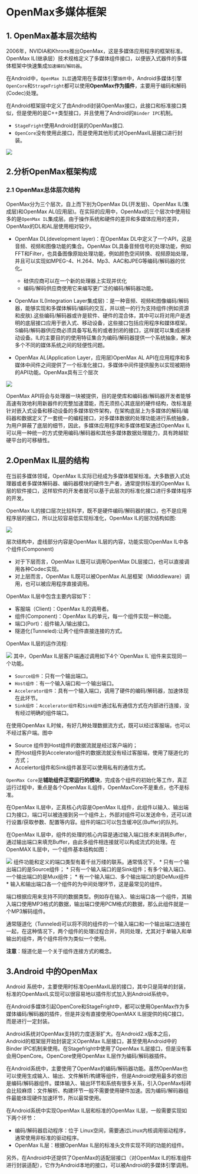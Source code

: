 # OpenMax多媒体框架
## 1. OpenMax基本层次结构
2006年，NVIDIA和Khrons推出OpenMax，这是多媒体应用程序的框架标准。OpenMax IL(继承层）技术规格定义了多媒体组件接口，以便嵌入式器件的多媒体框架中快速集成`加速编码`/`解码器`。

在Android中，`OpenMax IL层`通常用在多媒体引擎`插件`中，Android多媒体引擎`OpenCore`和`StrageFright`都可以使用**OpenMax作为插件**，主要用于编码和解码(Codec)处理。

在Android框架层中定义了由Androdi封装OpenMax接口，此接口和标准接口类似，但是使用的是C++类型接口，并且使用了Android的`Binder IPC`机制。
* `StageFright`使用Android封装的OpenMax接口.
* `OpenCore`没有使用此接口，而是使用其他形式对OpenMaxIL层接口进行封装。

<image src="image/01-01.png"/>

## 2.分析OpenMax框架构成
### 2.1 OpenMax总体层次结构
OpenMax分为三个层次，自上而下别为OpenMax DL(开发层)、OpenMax IL(集成层)和OpenMax AL(应用层)。在实际的应用中，OpenMax的三个层次中使用较多的是`OpenMax IL`集成层。由于操作系统和硬件的差异和多媒体应用的差异，OpenMax的DL和AL层使用相对较少。

* OpenMax DL(development layer)：在OpenMax DL中定义了一个API，这是音频、视频和图像功能的集合。OpenMax DL具备音频信号的处理功能，例如FFT和Filter，也具备图像原始处理功能，例如颜色空间转换、视频原始处理，并且可以实现如MPEG-4、H.264、Mp3、AAC和JPEG等编码/解码器的优化。
	* 硅供应商可以在一个新的处理器上实现并优化
	* 编码/解码供应商使用它来编写更广泛的编码/解码器功能。

* OpenMax IL(Integration Layer集成层)：是一种音频、视频和图像编码/解码器，能够实现和多媒体解码/编码的交互，并以统一的行为支持组件(例如资源和皮肤).这些编码/解码器或许是软件、硬件的混合体，其中可以将对用户是透明的底层接口应用于嵌入式、移动设备，这些接口包括应用程序和媒体框架。S编码/解码器供应商必须具备写私有的或者封闭的接口，这样就可以集成进移动设备。IL的主要目的的使用特征集合为编码/解码器提供一个系统抽象，解决多个不同的媒体系统之间的轻便性问题。
* OpenMax AL(Application Layer，应用层)OpenMax AL API在应用程序和多媒体中间件之间提供了一个标准化接口，多媒体中间件提供服务以实现被期待的API功能。OpenMax具有三个层次

<image src="image/01-02.jpg"/>

OpenMax API将会与处理器一块被提供，目的是使库和编码器/解码器开发者能够高速有效地利用新器件的完整加速潜能，而无须担心其底层的硬件结构，改标准是针对嵌入式设备和移动设备的多媒体软件架构，在架构底层上为多媒体的解码/编码器和数据定义了一套统一的编程接口，对多媒体数据的处理功能进行系统抽象，为用户屏蔽了底层的细节，因此，多媒体应用程序和多媒体框架通过OpenMax IL可以用一种统一的方式使用编码/解码器和其他多媒体数据处理能力，具有跨越软硬平台的可移植性。

## 2.OpenMax IL层的结构
在当前多媒体领域，OpenMax IL实际已经成为多媒体框架标准。大多数嵌入式处理器或者多媒体解码器、编码器模块的硬件生产者，通常提供标准的OpenMax IL层的软件接口，这样软件的开发者就可以基于此层次的标准化接口进行多媒体程序的开发。

OpenMax IL的接口层次比较科学，既不是硬件编码/解码器的接口，也不是应用程序层的接口，所以比较容易低实现标准化，OpenMax IL的层次结构如图:

<image src="image/01-03.png"/>

层次结构中，虚线部分内容是OpenMax IL层的内容，功能实现OpenMax IL中各个组件(Component)
* 对于下层而言，OpenMax IL既可以调用OpenMax DL层接口，也可以直接调用各种Codec实现。
* 对上层而言，OpenMax IL既可以被OpenMax AL层框架（Midddleware）调用，也可以被应用程序直接调用。

OpenMax IL层中包含主要内容如下：

* 客服端（Client)：OpenMax IL的调用者。
* 组件(Component)：OpenMax IL的单元，每一个组件实现一种功能。
* 端口(Port)：组件输入/输出接口。
* 隧道化(Tunneled):让两个组件直接连接的方式。

OpenMax IL层的运作流程:

<image src="image/01-04.png"/>
其中，OpenMax IL层客户端通过调用如下4个`OpenMax IL`组件来实现同一个功能。

* `Source组件`：只有一个输出端口。
* `Host组件`：有一个输入端口和一个输出端口。
* `Accelerator组件`：具有一个输入端口，调用了硬件的编码/解码器，加速体现在此环节。
* `Sink组件`：`Accelerator组件`和`Sink组件`通过私有通信方式在内部进行连接，没有经过明确的组件端口。

在使用OpenMax IL时候，有好几种处理数据流方式，既可以经过客服端，也可以不经过客户端。图中

* Source 组件到Host组件的数据流就是经过客户端的；
* 而Host组件到Accelerator组件的数据流就没有经过客服端，使用了隧道化的方式；
* Accelertor组件和Sink组件甚至可以使用私有的通信方式。

`OpenMax Core`是**辅助组件正常运行的模块**，完成各个组件的初始化等工作，真正运行过程中，重点是各个OpenMax IL组件，OpenMaxCore不是重点，也不是标准。

在OpenMax IL层中，正真核心内容是OpenMax IL组件，此组件以输入、输出端口为接口，端口可以被连接到另一个组件上，外部对组件可以发送命令，还可以进行设置/获取参数、配置等内容。组件的端口可以包含缓冲区(Buffer)的队列。

在OpenMax IL层中，组件的处理的核心内容是通过输入端口技术来消耗Buffer，通过输出端口来填充Buffer，由此多组件相连接就可以构成流式的处理。在OpenMAX IL层中，一个组件基本结构如图：

<image src="image/01-05.png"/>
组件功能和定义的端口类型有着千丝万缕的联系。通常情况下，
* 只有一个输出端口的是Source组件；
* 只有一个输入端口的是Sink组件；有多个输入端口、一个输出端口的是Mux组件；
* 有一个输入端口、多个输出端口的是DeMux组件
* 输入和输出端口各一个组件的为中间处理环节，这是最常见的组件。

端口根据应用来支持不同的数据类型。例如存在输入、输出端口各一个组件，其输入端口使用MP3格式的数据，输出端口使用PCM格式的数据，那么此组件就是一个MP3解码组件。

通常隧道化（Tunneled)可以将不同的组件的一个输入端口和一个输出端口连接在一起，在这种情况下，两个组件的处理过程合并，共同处理，尤其对于单输入和单输出的组件，两个组件将作为类似一个使用。

**注意**：隧道化是一个关于组件连接方式的概念。

## 3.Android 中的OpenMax
Android 系统中，主要使用时标准OpenMaxIL层的接口，其中只是简单的封装，标准的OpenMaxIL实现可以很容易地以插件形式加入到Android系统中。

在Android多媒体引起OpenCore和StageFright中，都可以使用OpenMax作为多媒体编码/解码器的插件，但是并没有直接使用OpenMAX IL层提供的纯C接口，而是进行一定封装。

Android系统对OpenMax支持的力度逐渐扩大。在Android2.x版本之后，Android的框架层开始封装定义OpenMax IL层接口，甚至使用Android中的Binder IPC机制来使用。在Stagefright中使用了OpenMax IL层接口，但是没有事会用OpenCore。OpenCore使用OpenMax IL层作为编码/解码器插件。

在Android系统中，主要使用了OpenMax的编码/解码器功能。虽然OpenMax也可以使用生成输入、输出、文件解析/构建等组件，但是Android使用最多的依旧是编码/解码器组件。媒体输入、输出环节和系统有很多关系，引入OpenMax标砖会比较麻烦：文件解析、构建环节一般不需要使用硬件加速。因为编码/解码器组件最能体现硬件加速环节，所以最常使用。

在Android系统中实现OpenMax IL层和标准的OpenMax IL层，一般需要实现如下两个环节：

* 编码/解码器启动程序：位于 Linux空间，需要通过Linux内核调用驱动程序，通常使用非标准的驱动程序。
* OpenMax IL层：根据OpenMax IL层的标准头文件实现不同的功能的组件。

另外，在Android中还提供了OpenMax的适配层接口（对OpenMax IL的标准组件进行封装适配），它作为Android本地的接口，可以被Android的多媒体引擎调用。